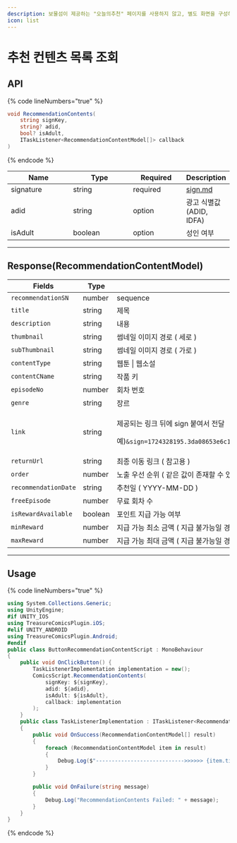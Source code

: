 ```yaml
---
description: 보물섬이 제공하는 "오늘의추천" 페이지를 사용하지 않고, 별도 화면을 구성하려면 API 이용하시면 됩니다.
icon: list
---
```


# 추천 컨텐츠 목록 조회

## API

{% code lineNumbers="true" %}
```csharp
void RecommendationContents(
    string signKey, 
    string? adid, 
    bool? isAdult, 
    ITaskListener<RecommendationContentModel[]> callback
)
```
{% endcode %}

<table><thead><tr><th width="146">Name</th><th width="143">Type</th><th width="118">Required</th><th>Description</th></tr></thead><tbody><tr><td>signature</td><td>string</td><td>required</td><td><a data-mention href="../android-sdk/sign.md">sign.md</a></td></tr><tr><td>adid</td><td>string</td><td>option</td><td>광고 식별값(ADID, IDFA)</td></tr><tr><td>isAdult</td><td>boolean</td><td>option</td><td> 성인 여부</td></tr></tbody></table>

***

## Response(RecommendationContentModel)

<table><thead><tr><th width="239">Fields</th><th width="106">Type</th><th>Description</th></tr></thead><tbody><tr><td><code>recommendationSN</code></td><td>number</td><td>sequence</td></tr><tr><td><code>title</code></td><td>string</td><td>제목</td></tr><tr><td><code>description</code></td><td>string</td><td>내용</td></tr><tr><td><code>thumbnail</code></td><td>string</td><td>썸네일 이미지 경로 ( 세로 )</td></tr><tr><td><code>subThumbnail</code></td><td>string</td><td>썸네일 이미지 경로 ( 가로 )</td></tr><tr><td><code>contentType</code></td><td>string</td><td>웹툰 | 웹소설</td></tr><tr><td><code>contentCName</code></td><td>string</td><td>작품 키</td></tr><tr><td><code>episodeNo</code></td><td>number</td><td>회차 번호</td></tr><tr><td><code>genre</code></td><td>string</td><td>장르</td></tr><tr><td><code>link</code></td><td>string</td><td><p>제공되는 링크 뒤에 sign 붙여서 전달</p><p>예)<code>&#x26;sign=1724328195.3da08653e6c1420aac89eecdf5c20063.OGMzYjUzYTUyYjE1YTJiNDAyZGM3MGJiZmMzMDI2YWE1NDg0YWY2ZTdjNjMyZTJlMTdjMjQyOGU1NjZhYjdhYQ</code></p></td></tr><tr><td><code>returnUrl</code></td><td>string</td><td>최종 이동 링크 ( 참고용 )</td></tr><tr><td><code>order</code></td><td>number</td><td>노출 우선 순위 ( 같은 값이 존재할 수 있습니다 )</td></tr><tr><td><code>recommendationDate</code></td><td>string</td><td>추천일 ( YYYY-MM-DD )</td></tr><tr><td><code>freeEpisode</code></td><td>number</td><td>무료 회차 수</td></tr><tr><td><code>isRewardAvailable</code></td><td>boolean</td><td>포인트 지급 가능 여부</td></tr><tr><td><code>minReward</code></td><td>number</td><td>지급 가능 최소 금액 ( 지급 불가능일 경우 0으로 반환 )</td></tr><tr><td><code>maxReward</code></td><td>number</td><td>지급 가능 최대 금액 ( 지급 불가능일 경우 0으로 반환 )</td></tr></tbody></table>

***

## Usage

{% code lineNumbers="true" %}
```csharp
using System.Collections.Generic;
using UnityEngine;
#if UNITY_IOS
using TreasureComicsPlugin.iOS;
#elif UNITY_ANDROID
using TreasureComicsPlugin.Android;
#endif
public class ButtonRecommendationContentScript : MonoBehaviour
{
    public void OnClickButton() {
        TaskListenerImplementation implementation = new();
        ComicsScript.RecommendationContents(
            signKey: ${signKey}, 
            adid: ${adid}, 
            isAdult: ${isAdult}, 
            callback: implementation
        );
    }
    public class TaskListenerImplementation : ITaskListener<RecommendationContentModel[]>
    {
        public void OnSuccess(RecommendationContentModel[] result)
        {
            foreach (RecommendationContentModel item in result)
            {
                Debug.Log($"---------------------------->>>>>> {item.title}");
            }
        }

        public void OnFailure(string message)
        {
            Debug.Log("RecommendationContents Failed: " + message);
        }
    }
}

```
{% endcode %}







